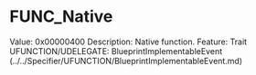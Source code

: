 # FUNC_Native

Value: 0x00000400
Description: Native function.
Feature: Trait
UFUNCTION/UDELEGATE: BlueprintImplementableEvent (../../Specifier/UFUNCTION/BlueprintImplementableEvent.md)